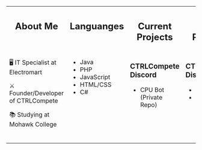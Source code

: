 <table>
<tr>
<th valign="top" width=35% align="center">
  
## About Me

</th>
<th valign="top" width=15% align="center">

## Languanges

</th>
<th valign="top" width=25% align="center">

## Current Projects

</th>
<th valign="top" width=25% align="center">

## Future Projects

</th>
</tr>
<tr>
<td valign="top" width=35%>

🖥️ IT Specialist at Electromart

⚔️ Founder/Developer of CTRLCompete

📚 Studying at Mohawk College

<br>
</td><td valign="top" width=15%>

- Java
- PHP
- JavaScript
- HTML/CSS
- C#

<br>
</td><td valign="top" width=25%>

### CTRLCompete Discord
- CPU Bot (Private Repo)

<br>
</td><td valign="top" width=25%>

### CTRLCompete Discord
- Giveaway Bot
- Instance Server Manager

<br>
</td>
</tr>
</table>
